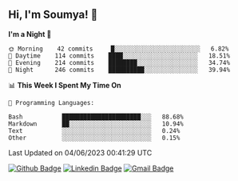 ## Hi, I'm Soumya! 👋

<!--START_SECTION:waka-->
**I'm a Night 🦉** 

```text
🌞 Morning    42 commits     █░░░░░░░░░░░░░░░░░░░░░░░░   6.82% 
🌆 Daytime    114 commits    ████░░░░░░░░░░░░░░░░░░░░░   18.51% 
🌃 Evening    214 commits    ████████░░░░░░░░░░░░░░░░░   34.74% 
🌙 Night      246 commits    ██████████░░░░░░░░░░░░░░░   39.94%

```


📊 **This Week I Spent My Time On** 

```text
💬 Programming Languages: 

Bash           ██████████████████████░░░   88.68% 
Markdown       ██░░░░░░░░░░░░░░░░░░░░░░░   10.94% 
Text           ░░░░░░░░░░░░░░░░░░░░░░░░░   0.24% 
Other          ░░░░░░░░░░░░░░░░░░░░░░░░░   0.15%
```


 Last Updated on 04/06/2023 00:41:29 UTC
<!--END_SECTION:waka-->

[![Github Badge](https://img.shields.io/badge/-rubyruins-grey?style=for-the-badge&logo=github&logoColor=white&link=https://github.com/rubyruins/)](https://www.github.com/rubyruins/) 
[![Linkedin Badge](https://img.shields.io/badge/-Soumya%20Parekh-0072b1?style=for-the-badge&logo=Linkedin&logoColor=white&link=https://www.linkedin.com/in/Soumya-Parekh/)](https://www.linkedin.com/in/Soumya-Parekh/) 
[![Gmail Badge](https://img.shields.io/badge/-soumyaparekh.me@gmail.com-c14438?style=for-the-badge&logo=Gmail&logoColor=white&link=mailto:soumyaparekh.me@gmail.com)](mailto:soumyaparekh.me@gmail.com) 
